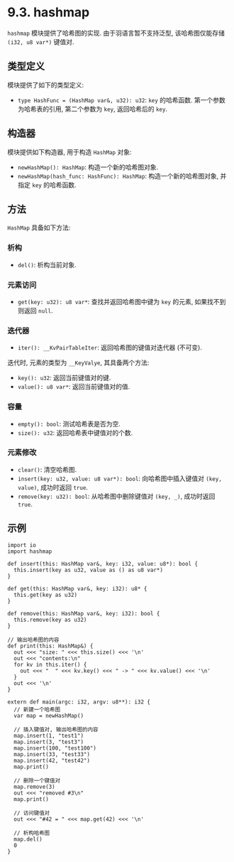 # 9.3. hashmap

`hashmap` 模块提供了哈希图的实现. 由于羽语言暂不支持泛型, 该哈希图仅能存储 `(i32, u8 var*)` 键值对.

## 类型定义

模块提供了如下的类型定义:

* `type HashFunc = (HashMap var&, u32): u32`: `key` 的哈希函数. 第一个参数为哈希表的引用, 第二个参数为 `key`, 返回哈希后的 `key`.

## 构造器

模块提供如下构造器, 用于构造 `HashMap` 对象:

* `newHashMap(): HashMap`: 构造一个新的哈希图对象.
* `newHashMap(hash_func: HashFunc): HashMap`: 构造一个新的哈希图对象, 并指定 `key` 的哈希函数.

## 方法

`HashMap` 具备如下方法:

### 析构

* `del()`: 析构当前对象.

### 元素访问

* `get(key: u32): u8 var*`: 查找并返回哈希图中键为 `key` 的元素, 如果找不到则返回 `null`.

### 迭代器

* `iter(): __KvPairTableIter`: 返回哈希图的键值对迭代器 (不可变).

迭代时, 元素的类型为 `__KeyValye`, 其具备两个方法:

* `key(): u32`: 返回当前键值对的键.
* `value(): u8 var*`: 返回当前键值对的值.

### 容量

* `empty(): bool`: 测试哈希表是否为空.
* `size(): u32`: 返回哈希表中键值对的个数.

### 元素修改

* `clear()`: 清空哈希图.
* `insert(key: u32, value: u8 var*): bool`: 向哈希图中插入键值对 `(key, value)`, 成功时返回 `true`.
* `remove(key: u32): bool`: 从哈希图中删除键值对 `(key, _)`, 成功时返回 `true`.

## 示例

```yu
import io
import hashmap

def insert(this: HashMap var&, key: i32, value: u8*): bool {
  this.insert(key as u32, value as () as u8 var*)
}

def get(this: HashMap var&, key: i32): u8* {
  this.get(key as u32)
}

def remove(this: HashMap var&, key: i32): bool {
  this.remove(key as u32)
}

// 输出哈希图的内容
def print(this: HashMap&) {
  out <<< "size: " <<< this.size() <<< '\n'
  out <<< "contents:\n"
  for kv in this.iter() {
    out <<< "  " <<< kv.key() <<< " -> " <<< kv.value() <<< '\n'
  }
  out <<< '\n'
}

extern def main(argc: i32, argv: u8**): i32 {
  // 新建一个哈希图
  var map = newHashMap()

  // 插入键值对, 输出哈希图的内容
  map.insert(1, "test1")
  map.insert(3, "test3")
  map.insert(100, "test100")
  map.insert(33, "test33")
  map.insert(42, "test42")
  map.print()

  // 删除一个键值对
  map.remove(3)
  out <<< "removed #3\n"
  map.print()

  // 访问键值对
  out <<< "#42 = " <<< map.get(42) <<< '\n'

  // 析构哈希图
  map.del()
  0
}
```
